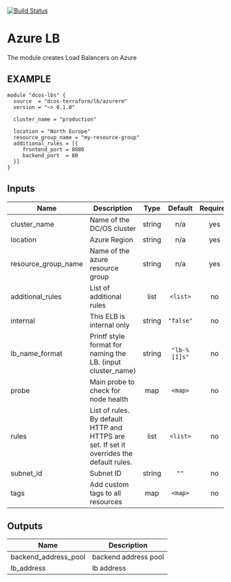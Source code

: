 [![Build Status](https://jenkins-terraform.mesosphere.com/service/dcos-terraform-jenkins/buildStatus/icon?job=dcos-terraform%2Fterraform-azurerm-lb%2Fsupport%252F0.1.x)](https://jenkins-terraform.mesosphere.com/service/dcos-terraform-jenkins/job/dcos-terraform/job/terraform-azurerm-lb/job/support%252F0.1.x/)

Azure LB
============
The module creates Load Balancers on Azure

EXAMPLE
-------

```hcl
module "dcos-lbs" {
  source  = "dcos-terraform/lb/azurerm"
  version = "~> 0.1.0"

  cluster_name = "production"

  location = "North Europe"
  resource_group_name = "my-resource-group"
  additional_rules = [{
     frontend_port = 8080
     backend_port  = 80
  }]
}
```

## Inputs

| Name | Description | Type | Default | Required |
|------|-------------|:----:|:-----:|:-----:|
| cluster\_name | Name of the DC/OS cluster | string | n/a | yes |
| location | Azure Region | string | n/a | yes |
| resource\_group\_name | Name of the azure resource group | string | n/a | yes |
| additional\_rules | List of additional rules | list | `<list>` | no |
| internal | This ELB is internal only | string | `"false"` | no |
| lb\_name\_format | Printf style format for naming the LB. (input cluster_name) | string | `"lb-%[1]s"` | no |
| probe | Main probe to check for node health | map | `<map>` | no |
| rules | List of rules. By default HTTP and HTTPS are set. If set it overrides the default rules. | list | `<list>` | no |
| subnet\_id | Subnet ID | string | `""` | no |
| tags | Add custom tags to all resources | map | `<map>` | no |

## Outputs

| Name | Description |
|------|-------------|
| backend\_address\_pool | backend address pool |
| lb\_address | lb address |

